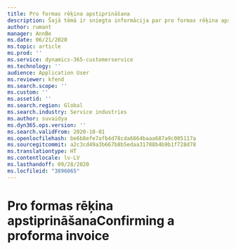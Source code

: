 ```yaml
---
title: Pro formas rēķina apstiprināšana
description: Šajā tēmā ir sniegta informācija par pro formas rēķina apstiprināšanu.
author: rumant
manager: AnnBe
ms.date: 06/21/2020
ms.topic: article
ms.prod: ''
ms.service: dynamics-365-customerservice
ms.technology: ''
audience: Application User
ms.reviewer: kfend
ms.search.scope: ''
ms.custom: ''
ms.assetid: ''
ms.search.region: Global
ms.search.industry: Service industries
ms.author: suvaidya
ms.dyn365.ops.version: ''
ms.search.validFrom: 2020-10-01
ms.openlocfilehash: be6b8efe7afb4d78cda6864baaa687a9c005117a
ms.sourcegitcommit: a2c3cd49a3b667b8b5edaa31788b4b9b1f728d78
ms.translationtype: HT
ms.contentlocale: lv-LV
ms.lasthandoff: 09/28/2020
ms.locfileid: "3896065"
---
```

# <a name="confirming-a-proforma-invoice"></a><span data-ttu-id="72582-103">Pro formas rēķina apstiprināšana</span><span class="sxs-lookup"><span data-stu-id="72582-103">Confirming a proforma invoice</span></span>
